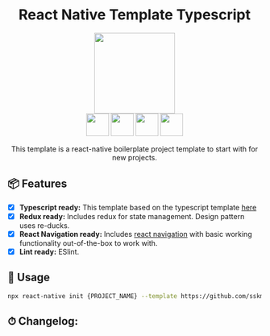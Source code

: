 <h1 align="center">React Native Template Typescript</h1>

<p align="center">
  <a href="https://reactnative.dev/"><img src="https://user-images.githubusercontent.com/16918590/93020342-69ec5c80-f617-11ea-8b1a-d39b1f43ffde.png" width="160px;" /></a>
  <br>
  <a href="https://www.typescriptlang.org/"><img src="https://user-images.githubusercontent.com/16918590/93020370-9607dd80-f617-11ea-87ec-e43bcbd60db0.png" height="45px;" /></a>
  <a href="https://styled-components.com/"><img src="https://user-images.githubusercontent.com/16918590/93020424-ea12c200-f617-11ea-879f-b6257e5d66b2.png" height="45px;" /></a>
  <a href="https://redux.js.org/"><img src="https://user-images.githubusercontent.com/16918590/93162614-15003180-f750-11ea-8fa0-1ef894aa5fb2.png" height="45px;" /></a>
  <a href="https://reactnavigation.org/"><img src="https://user-images.githubusercontent.com/16918590/93020520-7f15bb00-f618-11ea-8b62-9e300e5f4e3f.png" height="45px;" /></a>
  <!-- <a href=""><img src="http://~.png" height="45px;" /></a> -->
</p>

<p style="text-align: center">
This template is a react-native boilerplate project template to start with for new projects.
</p>

## 📦 Features

* [x] **Typescript ready:** This template based on the typescript template [here](https://github.com/react-native-community/react-native-template-typescript)
* [x] **Redux ready:** Includes redux for state management. Design pattern uses re-ducks.
* [x]  **React Navigation ready:** Includes [react navigation](https://reactnavigation.org/) with basic working functionality out-of-the-box to work with.
* [x]  **Lint ready:** ESlint.

## 💬 Usage

```bash
npx react-native init {PROJECT_NAME} --template https://github.com/sskmy1024y/react-native-template-typescript.git
```

## ⏱ Changelog:
